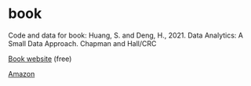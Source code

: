 # book
Code and data for book: Huang, S. and Deng, H., 2021. Data Analytics: A Small Data Approach. Chapman and Hall/CRC 

[Book website](https://dataanalyticsbook.info/) (free)

[Amazon](https://amzn.to/3ZHHYWb)
